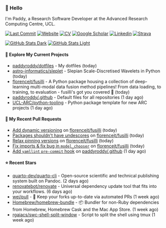 ### 👋 Hello

I'm Paddy, a Research Software Developer at the Advanced Research Computing
Centre, UCL.

[![Last Commit](https://img.shields.io/github/last-commit/paddyroddy/paddyroddy?label=updated)](https://github.com/paddyroddy)
[![Website](https://img.shields.io/badge/GitHub%20Pages-222?logo=githubpages&logoColor=fff&style=for-the-badge&style=flat)](https://paddyroddy.github.io)
[![CV](https://img.shields.io/badge/CV-PDF-pink.svg)](https://paddyroddy.github.io/cv)
[![Google Scholar](https://img.shields.io/badge/Google%20Scholar-4285F4?logo=googlescholar&logoColor=fff&style=for-the-badge&style=flat)](https://scholar.google.com/citations?user=OFigHUwAAAAJ)
[![Linkedin](https://img.shields.io/badge/LinkedIn-0A66C2?logo=linkedin&logoColor=fff&style=for-the-badge&style=flat)](https://www.linkedin.com/in/patrickjamesroddy)
[![Strava](https://img.shields.io/badge/Strava-FC4C02?style=for-the-badge&logo=strava&logoColor=white&style=flat)](https://www.strava.com/athletes/patrick_roddy)

[![GitHub Stats Dark](https://github-readme-stats-paddyroddy.vercel.app/api?username=paddyroddy&disable_animations=true&hide_border=true&hide_title=true&include_all_commits=true&rank_icon=github&show=prs_merged,reviews&show_icons=true&theme=tokyonight)](https://github.com/paddyroddy/paddyroddy#gh-dark-mode-only)
[![GitHub Stats Light](https://github-readme-stats-paddyroddy.vercel.app/api?username=paddyroddy&disable_animations=true&hide_border=true&hide_title=true&include_all_commits=true&rank_icon=github&show=prs_merged,reviews&show_icons=true&theme=default)](https://github.com/paddyroddy/paddyroddy#gh-light-mode-only)

#### 👷 Explore My Current Projects

- [paddyroddy/dotfiles](https://github.com/paddyroddy/dotfiles) - My dotfiles
  (today)
- [astro-informatics/sleplet](https://github.com/astro-informatics/sleplet) - Slepian Scale-Discretised Wavelets in Python
  (today)
- [florencejt/fusilli](https://github.com/florencejt/fusilli) - A Python package housing a collection of deep-learning multi-modal data fusion method pipelines! From data loading, to training, to evaluation - fusilli&#39;s got you covered 🌸
  (today)
- [paddyroddy/.github](https://github.com/paddyroddy/.github) - Default files for all repositories
  (1 day ago)
- [UCL-ARC/python-tooling](https://github.com/UCL-ARC/python-tooling) - Python package template for new ARC projects
  (1 day ago)

#### 🔨 My Recent Pull Requests

- [Add dynamic versioning](https://github.com/florencejt/fusilli/pull/11) on [florencejt/fusilli](https://github.com/florencejt/fusilli)
  (today)
- [Packages shouldn&#39;t have undescores](https://github.com/florencejt/fusilli/pull/10) on [florencejt/fusilli](https://github.com/florencejt/fusilli)
  (today)
- [Relax pinning versions](https://github.com/florencejt/fusilli/pull/9) on [florencejt/fusilli](https://github.com/florencejt/fusilli)
  (today)
- [Fix imports &amp; fix bug in `model_chooser`](https://github.com/florencejt/fusilli/pull/8) on [florencejt/fusilli](https://github.com/florencejt/fusilli)
  (today)
- [Add `yamllint` `pre-commit` hook](https://github.com/paddyroddy/.github/pull/123) on [paddyroddy/.github](https://github.com/paddyroddy/.github)
  (1 day ago)

#### ⭐ Recent Stars

- [quarto-dev/quarto-cli](https://github.com/quarto-dev/quarto-cli) - Open-source scientific and technical publishing system built on Pandoc.
  (2 days ago)
- [renovatebot/renovate](https://github.com/renovatebot/renovate) - Universal dependency update tool that fits into your workflows.
  (6 days ago)
- [wei/pull](https://github.com/wei/pull) - 🤖 Keep your forks up-to-date via automated PRs
  (1 week ago)
- [Homebrew/homebrew-bundle](https://github.com/Homebrew/homebrew-bundle) - 📦 Bundler for non-Ruby dependencies from Homebrew, Homebrew Cask and the Mac App Store.
  (1 week ago)
- [rgaiacs/swc-shell-split-window](https://github.com/rgaiacs/swc-shell-split-window) - Script to split the shell using tmux
  (1 week ago)
